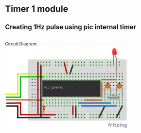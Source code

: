 # Timer 1 module
## Creating 1Hz pulse using pic internal timer
<br>
Circuit Diagram:
<br>
<img src="pic16f877a.png" width="400"/>
